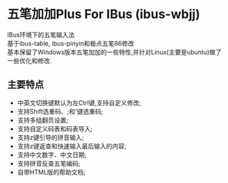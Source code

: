 # 五笔加加Plus For IBus (ibus-wbjj)
IBus环境下的五笔输入法  
基于ibus-table, ibus-pinyin和极点五笔86修改  
基本保留了Windows版本五笔加加的一些特性,并针对Linux(主要是ubuntu)做了一些优化和修改.

## 主要特点
* 中英文切换键默认为左Ctrl键,支持自定义修改;
* 支持Shift选重码、;和'键选重码;
* 支持多组翻页设置;
* 支持自定义码表和码表导入;
* 支持z键引导的拼音输入;
* 支持z键返查和快速输入最后输入的内容;
* 支持中文数字、中文日期;
* 支持拼音反查五笔编码;
* 自带HTML版的帮助文档;

